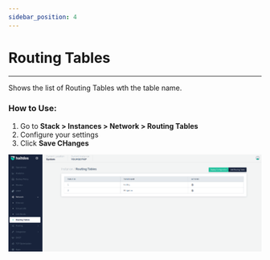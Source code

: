 ```yaml
---
sidebar_position: 4
---
```


# Routing Tables

---

Shows the list of Routing Tables wth the table name.

### How to Use:

1. Go to **Stack > Instances  > Network > Routing Tables**
2. Configure your settings
3. Click **Save CHanges**

![Routing Tables](/img/platform/v7/docs/routingtable.png)
